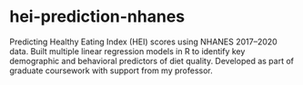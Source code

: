 # hei-prediction-nhanes
Predicting Healthy Eating Index (HEI) scores using NHANES 2017–2020 data. Built multiple linear regression models in R to identify key demographic and behavioral predictors of diet quality. Developed as part of graduate coursework with support from my professor.

